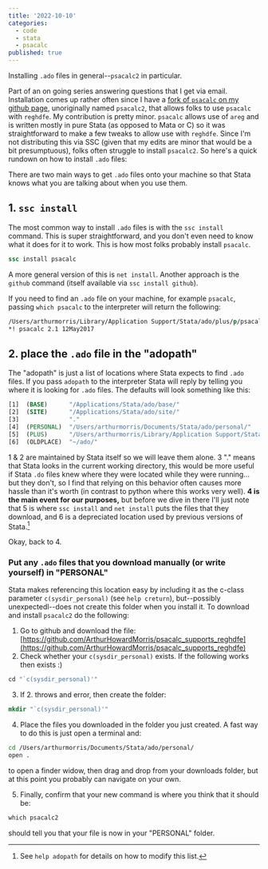 ```yaml
---
title: '2022-10-10'
categories:
  - code
  - stata
  - psacalc
published: true
---
```


Installing `.ado` files in general--`psacalc2` in particular.

Part of an on going series answering questions that I get via email. Installation comes up rather often since I have a [fork of `psacalc` on my github page](https://github.com/ArthurHowardMorris/psacalc_supports_reghdfe), unoriginally named `psacalc2`, that allows folks to use `psacalc` with `reghdfe`. My contribution is pretty minor. `psacalc` allows use of `areg` and is written mostly in pure Stata (as opposed to Mata or C) so it was straightforward to make a few tweaks to allow use with `reghdfe`. Since I'm not distributing this via SSC (given that my edits are minor that would be a bit presumptuous), folks often struggle to install `psacalc2`. So here's a quick rundown on how to install `.ado` files:

There are two main ways to get `.ado` files onto your machine so that Stata knows what you are talking about when you use them.

## 1. `ssc install`

The most common way to install `.ado` files is with the `ssc install` command. This is super straightforward, and you don't even need to know what it does for it to work. This is how most folks probably install `psacalc`. 

``` Stata
ssc install psacalc
```

A more general version of this is `net install`. Another approach is the `github` command (itself available via `ssc install github`).

If you need to find an `.ado` file on your machine, for example `psacalc`, passing `which psacalc` to the interpreter will return the following:

``` Stata
/Users/arthurmorris/Library/Application Support/Stata/ado/plus/p/psacalc.ado
*! psacalc 2.1 12May2017
```

## 2. place the `.ado` file in the "adopath"

The "adopath" is just a list of locations where Stata expects to find `.ado` files. If you pass `adopath` to the interpreter Stata will reply by telling you where it is looking for `.ado` files. The defaults will look something like this:

``` Stata
[1]  (BASE)      "/Applications/Stata/ado/base/"
[2]  (SITE)      "/Applications/Stata/ado/site/"
[3]              "."
[4]  (PERSONAL)  "/Users/arthurmorris/Documents/Stata/ado/personal/"
[5]  (PLUS)      "/Users/arthurmorris/Library/Application Support/Stata/ado/plus/"
[6]  (OLDPLACE)  "~/ado/"
```

1 & 2 are maintained by Stata itself so we will leave them alone. 3 "." means that Stata looks in the current working directory, this would be more useful if Stata `.do` files knew where they were located while they were running... but they don't, so I find that relying on this behavior often causes more hassle than it's worth (in contrast to python where this works very well). __4 is the main event for our purposes,__ but before we dive in there I'll just note that 5 is where `ssc install` and `net install` puts the files that they download, and 6 is a depreciated location used by previous versions of Stata.[^adopath]

[^adopath]: See `help adopath` for details on how to modify this list. 

Okay, back to 4.

### Put any `.ado` files that you download manually (or write yourself) in "PERSONAL" 

Stata makes referencing this location easy by including it as the c-class parameter `c(sysdir_personal)` (see `help creturn`), but--possibly unexpectedl--does not create this folder when you install it. To download and install `psacalc2` do the following:

1. Go to github and download the file: [https://github.com/ArthurHowardMorris/psacalc_supports_reghdfe](https://github.com/ArthurHowardMorris/psacalc_supports_reghdfe)
2. Check whether your `c(sysdir_personal)` exists. If the following works then  exists :)

``` Stata
cd "`c(sysdir_personal)'"
```

3. If 2. throws and error, then create the folder:

``` Stata
mkdir "`c(sysdir_personal)'"
```

4. Place the files you downloaded in the folder you just created. A fast way to do this is just open a terminal and:

``` bash
cd /Users/arthurmorris/Documents/Stata/ado/personal/
open .
```

to open a finder widow, then drag and drop from your downloads folder, but at this point you probably can navigate on your own.

5. Finally, confirm that your new command is where you think that it should be:

```Stata
which psacalc2
```

should tell you that your file is now in your "PERSONAL" folder.
